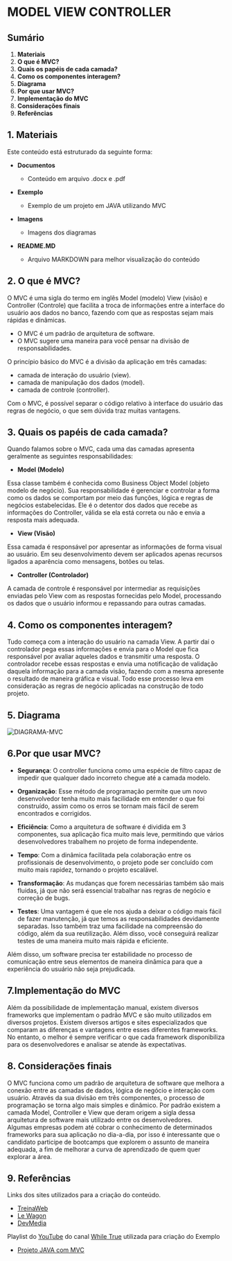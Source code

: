 # MODEL VIEW CONTROLLER

## Sumário
1. **Materiais**
2. **O que é MVC?**
3. **Quais os papéis de cada camada?**
4. **Como os componentes interagem?**
5. **Diagrama**
6. **Por que usar MVC?**
7. **Implementação do MVC**
8. **Considerações finais**
9. **Referências**


## 1. **Materiais**

Este conteúdo está estruturado da seguinte forma:

- **Documentos**
    - Conteúdo em arquivo .docx e .pdf

- **Exemplo**
    - Exemplo de um projeto em JAVA utilizando MVC

- **Imagens**
    - Imagens dos diagramas
    
- **README.MD**
    - Arquivo MARKDOWN para melhor visualização do conteúdo


## 2. **O que é MVC?**

O MVC é uma sigla do termo em inglês Model (modelo) View (visão) e Controller (Controle) que facilita a troca de informações entre a interface do usuário aos dados no banco, fazendo com que as respostas sejam mais rápidas e dinâmicas.

- O MVC é um padrão de arquitetura de software.
- O MVC sugere uma maneira para você pensar na divisão de responsabilidades.

O princípio básico do MVC é a divisão da aplicação em três camadas: 

- camada de interação do usuário (view).
- camada de manipulação dos dados (model).
- camada de controle (controller).

Com o MVC, é possível separar o código relativo à interface do usuário das regras de negócio, o que sem dúvida traz muitas vantagens.


## 3. **Quais os papéis de cada camada?**

Quando falamos sobre o MVC, cada uma das camadas apresenta geralmente as seguintes responsabilidades:

- **Model (Modelo)**

Essa classe também é conhecida como Business Object Model (objeto modelo de negócio). Sua responsabilidade é gerenciar e controlar a forma como os dados se comportam por meio das funções, lógica e regras de negócios estabelecidas.
Ele é o detentor dos dados que recebe as informações do Controller, válida se ela está correta ou não e envia a resposta mais adequada. 

- **View (Visão)**

Essa camada é responsável por apresentar as informações de forma visual ao usuário. Em seu desenvolvimento devem ser aplicados apenas recursos ligados a aparência como mensagens, botões ou telas. 

- **Controller (Controlador)**

A camada de controle é responsável por intermediar as requisições enviadas pelo View com as respostas fornecidas pelo Model, processando os dados que o usuário informou e repassando para outras camadas. 


## 4. **Como os componentes interagem?**

Tudo começa com a interação do usuário na camada View. A partir daí o controlador pega essas informações e envia para o Model que fica responsável por avaliar aqueles dados e transmitir uma resposta. 
O controlador recebe essas respostas e envia uma notificação de validação daquela informação para a camada visão, fazendo com a mesma apresente o resultado de maneira gráfica e visual.
Todo esse processo leva em consideração as regras de negócio aplicadas na construção de todo projeto.


## 5. **Diagrama**

![DIAGRAMA-MVC](/Imagens/Diagrama-MVC.png)


## 6.**Por que usar MVC?**

- **Segurança**: O controller funciona como uma espécie de filtro capaz de impedir que qualquer dado incorreto chegue até a camada modelo. 

- **Organização**: Esse método de programação permite que um novo desenvolvedor tenha muito mais facilidade em entender o que foi construído, assim como os erros se tornam mais fácil de serem encontrados e corrigidos.

- **Eficiência**: Como a arquitetura de software é dividida em 3 componentes, sua aplicação fica muito mais leve, permitindo que vários desenvolvedores trabalhem no projeto de forma independente.

- **Tempo**: Com a dinâmica facilitada pela colaboração entre os profissionais de desenvolvimento, o projeto pode ser concluído com muito mais rapidez, tornando o projeto escalável. 

- **Transformação**: As mudanças que forem necessárias também são mais fluidas, já que não será essencial trabalhar nas regras de negócio e correção de bugs.

- **Testes**: Uma vantagem é que ele nos ajuda a deixar o código mais fácil de fazer manutenção, já que temos as responsabilidades devidamente separadas. Isso também traz uma facilidade na compreensão do código, além da sua reutilização. Além disso, você conseguirá realizar testes de uma maneira muito mais rápida e eficiente.

Além disso, um software precisa ter estabilidade no processo de comunicação entre seus elementos de maneira dinâmica para que a experiência do usuário não seja prejudicada. 


## 7.**Implementação do MVC**

Além da possibilidade de implementação manual, existem diversos frameworks que implementam o padrão MVC e são muito utilizados em diversos projetos. Existem diversos artigos e sites especializados que comparam as diferenças e vantagens entre esses diferentes frameworks. No entanto, o melhor é sempre verificar o que cada framework disponibiliza para os desenvolvedores e analisar se atende às expectativas.


## 8. **Considerações finais**

O MVC funciona como um padrão de arquitetura de software que melhora a conexão entre as camadas de dados, lógica de negócio e interação com usuário. Através da sua divisão em três componentes, o processo de programação se torna algo mais simples e dinâmico.
Por padrão existem a camada Model, Controller e View que deram origem a sigla dessa arquitetura de software mais utilizado entre os desenvolvedores.  
Algumas empresas podem até cobrar o conhecimento de determinados frameworks para sua aplicação no dia-a-dia, por isso é interessante que o candidato participe de bootcamps que explorem o assunto de maneira adequada, a fim de melhorar a curva de aprendizado de quem quer explorar a área.


## 9. **Referências**

Links dos sites utilizados para a criação do conteúdo.

- [TreinaWeb](https://www.treinaweb.com.br/blog/o-que-e-mvc) 
- [Le Wagon](https://www.lewagon.com/pt-BR/blog/o-que-e-padrao-mvc)  
- [DevMedia](https://www.devmedia.com.br/introducao-ao-padrao-mvc/29308)

Playlist do [YouTube](https://www.youtube.com/) do canal [While True](https://www.youtube.com/channel/UCI4mJ2FXeA-RuDbwZA0z_MA) utilizada para criação do Exemplo
- [Projeto JAVA com MVC](https://www.youtube.com/playlist?list=PLJIP7GdByOyuBKB--fIO2DoQaPVXm9lCw)